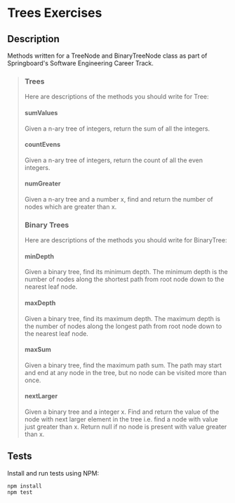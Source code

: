 # Trees Exercises

## Description

Methods written for a TreeNode and BinaryTreeNode class as part of Springboard's Software Engineering Career Track.

> ### Trees
>
> Here are descriptions of the methods you should write for Tree:
>
> #### sumValues
>
> Given a n-ary tree of integers, return the sum of all the integers.
>
> #### countEvens
>
> Given a n-ary tree of integers, return the count of all the even integers.
>
> #### numGreater
>
> Given a n-ary tree and a number x, find and return the number of nodes which are greater than x.
>
> ### Binary Trees
>
> Here are descriptions of the methods you should write for BinaryTree:
>
> #### minDepth
>
> Given a binary tree, find its minimum depth. The minimum depth is the number of nodes along the shortest path from root node down to the nearest leaf node.
>
> #### maxDepth
>
> Given a binary tree, find its maximum depth. The maximum depth is the number of nodes along the longest path from root node down to the nearest leaf node.
>
> #### maxSum
>
> Given a binary tree, find the maximum path sum. The path may start and end at any node in the tree, but no node can be visited more than once.
>
> #### nextLarger
>
> Given a binary tree and a integer x. Find and return the value of the node with next larger element in the tree i.e. find a node with value just greater than x. Return null if no node is present with value greater than x.

## Tests

Install and run tests using NPM:

```
npm install
npm test
```

